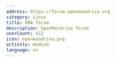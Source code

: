 ```yaml
---
address: https://forum.openmandriva.org
category: Linux
title: OMA forum
description: OpenMandriva forum
userCount: 412
icon: openmandriva.png
activity: medium
language: en
---
```

